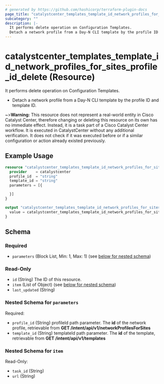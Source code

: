 ```yaml
---
# generated by https://github.com/hashicorp/terraform-plugin-docs
page_title: "catalystcenter_templates_template_id_network_profiles_for_sites_profile_id_delete Resource - terraform-provider-catalystcenter"
subcategory: ""
description: |-
  It performs delete operation on Configuration Templates.
  Detach a network profile from a Day-N CLI template by the profile ID and template ID.
---
```


# catalystcenter_templates_template_id_network_profiles_for_sites_profile_id_delete (Resource)

It performs delete operation on Configuration Templates.

- Detach a network profile from a Day-N CLI template by the profile ID and template ID.


~>**Warning:**
This resource does not represent a real-world entity in Cisco Catalyst Center, therefore changing or deleting this resource on its own has no immediate effect.
Instead, it is a task part of a Cisco Catalyst Center workflow. It is executed in CatalystCenter without any additional verification. It does not check if it was executed before or if a similar configuration or action already existed previously.

## Example Usage

```terraform
resource "catalystcenter_templates_template_id_network_profiles_for_sites_profile_id_delete" "example" {
  provider    = catalystcenter
  profile_id  = "string"
  template_id = "string"
  parameters = [{

  }]
}

output "catalystcenter_templates_template_id_network_profiles_for_sites_profile_id_delete_example" {
  value = catalystcenter_templates_template_id_network_profiles_for_sites_profile_id_delete.example
}
```

<!-- schema generated by tfplugindocs -->
## Schema

### Required

- `parameters` (Block List, Min: 1, Max: 1) (see [below for nested schema](#nestedblock--parameters))

### Read-Only

- `id` (String) The ID of this resource.
- `item` (List of Object) (see [below for nested schema](#nestedatt--item))
- `last_updated` (String)

<a id="nestedblock--parameters"></a>
### Nested Schema for `parameters`

Required:

- `profile_id` (String) profileId path parameter. The **id** of the network profile, retrievable from **GET /intent/api/v1/networkProfilesForSites**
- `template_id` (String) templateId path parameter. The **id** of the template, retrievable from **GET /intent/api/v1/templates**


<a id="nestedatt--item"></a>
### Nested Schema for `item`

Read-Only:

- `task_id` (String)
- `url` (String)
